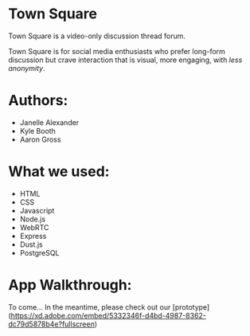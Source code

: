 # Town Square

Town Square is a video-only discussion thread forum.

Town Square is for social media enthusiasts who prefer long-form discussion but crave interaction that is visual, more engaging, with _less anonymity_.

# Authors:
- Janelle Alexander
- Kyle Booth
- Aaron Gross

# What we used:
- HTML
- CSS
- Javascript
- Node.js
- WebRTC
- Express
- Dust.js
- PostgreSQL

# App Walkthrough:
To come... In the meantime, please check out our [prototype] (https://xd.adobe.com/embed/5332346f-d4bd-4987-8362-dc79d5878b4e?fullscreen)
